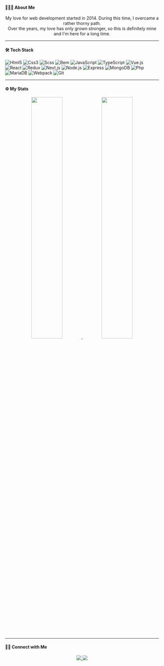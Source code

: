 #### 🧑🏻‍💻 About Me

<div align="center">
  My love for web development started in 2014. During this time, I overcame a rather thorny path.<br>
  Over the years, my love has only grown stronger, so this is definitely mine and I'm here for a long time.
</div>

---

#### 🛠 Tech Stack

![Html5](https://img.shields.io/badge/-Html5-05122A?style=flat&logo=html5)
![Css3](https://img.shields.io/badge/-Css3-05122A?style=flat&logo=css3&logoColor=1572B6)
![Scss](https://img.shields.io/badge/-Scss-05122A?style=flat&logo=sass)
![Bem](https://img.shields.io/badge/-Bem-05122A?style=flat&logo=bem)
![JavaScript](https://img.shields.io/badge/-JavaScript-05122A?style=flat&logo=javascript)
![TypeScript](https://img.shields.io/badge/-TypeScript-05122A?style=flat&logo=typescript)
![Vue.js](https://img.shields.io/badge/-Vue.js-05122A?style=flat&logo=vue.js)
![React](https://img.shields.io/badge/-React-05122A?style=flat&logo=react)
![Redux](https://img.shields.io/badge/-Redux-05122A?style=flat&logo=redux)
![Next.js](https://img.shields.io/badge/-Next.js-05122A?style=flat&logo=next.js)
![Node.js](https://img.shields.io/badge/-Node.js-05122A?style=flat&logo=node.js)
![Express](https://img.shields.io/badge/-Express-05122A?style=flat&logo=express)
![MongoDB](https://img.shields.io/badge/-MongoDB-05122A?style=flat&logo=mongodb)
![Php](https://img.shields.io/badge/-Php-05122A?style=flat&logo=php)
![MariaDB](https://img.shields.io/badge/-MariaDB-05122A?style=flat&logo=mariadb)
![Webpack](https://img.shields.io/badge/-Webpack-05122A?style=flat&logo=webpack)
![Git](https://img.shields.io/badge/-Git-05122A?style=flat&logo=git)

---

#### ⚙️ My Stats

<div align="center">
  <a href="https://github.com/andreyskorchenko">
    <img src="https://github-readme-stats.vercel.app/api?username=andreyskorchenko&theme=github_dark&hide_border=true&show_icons=true&count_private=true&include_all_commits=true" width="45%"
    />
  </a>
  <a href="https://github.com/andreyskorchenko">
    <img src="https://github-readme-stats.vercel.app/api/top-langs/?username=andreyskorchenko&theme=github_dark&hide_border=true&layout=compact" width="45%" />
  </a>
</div>

---

#### 🤝🏻 Connect with Me

<div align="center">
  <a href="https://t.me/andreyskorchenko">
    <img src="https://img.shields.io/badge/-andreyskorchenko-28A7E8?style=flat&logo=telegram&logoColor=white" />
  </a>
  
  <a href="mailto:andreyskorchenko@gmail.com">
    <img src="https://img.shields.io/badge/-andreyskorchenko@gmail.com-FF2400?style=flat&logo=gmail&logoColor=white" />
  </a>
</div>
